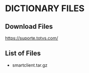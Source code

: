 # DICTIONARY FILES

## Download Files

<https://suporte.totvs.com/>

## List of Files

- smartclient.tar.gz
